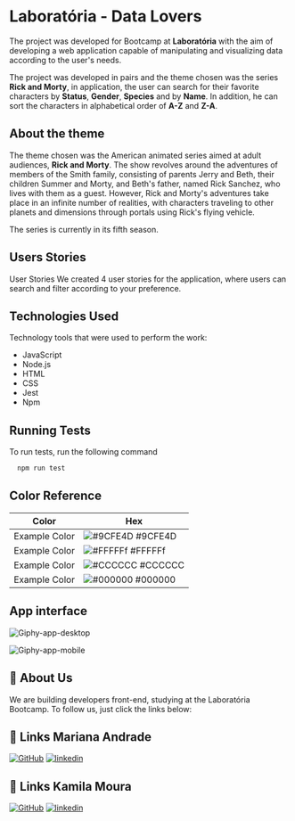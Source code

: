 # Laboratória - Data Lovers

The project was developed for Bootcamp at **Laboratória** with the aim of developing
a web application capable of manipulating and visualizing data according to the user's needs.

The project was developed in pairs and the theme chosen was the series **Rick and Morty**, in
application, the user can search for their favorite characters by **Status**, **Gender**,
**Species** and by **Name**.
In addition, he can sort the characters in alphabetical order of **A-Z** and **Z-A**.

## About the theme

The theme chosen was the American animated series aimed at adult audiences, **Rick and Morty**.
The show revolves around the adventures of members of the Smith family, consisting of parents Jerry
and Beth, their children Summer and Morty, and Beth's father, named Rick Sanchez, who lives with them
as a guest.
However, Rick and Morty's adventures take place in an infinite number of realities,
with characters traveling to other planets and dimensions through portals using
Rick's flying vehicle.

The series is currently in its fifth season.

## Users Stories

User Stories We created 4 user stories for the application, where users can search and filter
according to your preference.

## Technologies Used

Technology tools that were used to perform the work:

- JavaScript
- Node.js
- HTML 
- CSS
- Jest
- Npm


## Running Tests

To run tests, run the following command

```bash
  npm run test
```

## Color Reference

| Color             | Hex                                                                |
| ----------------- | ------------------------------------------------------------------ |
| Example Color | ![#9CFE4D](https://via.placeholder.com/10/9CFE4D?text=+) #9CFE4D |
| Example Color | ![#FFFFFf](https://via.placeholder.com/10/FFFFFf?text=+) #FFFFFf |
| Example Color | ![#CCCCCC](https://via.placeholder.com/10/CCCCCC?text=+) #CCCCCC |
| Example Color | ![#000000](https://via.placeholder.com/10/000000?text=+) #000000 |

## App interface
![Giphy-app-desktop](https://media.giphy.com/media/GEcneGrlpAEE88BPl3/giphy.gif)

![Giphy-app-mobile](https://media.giphy.com/media/rWaxV4ui5eHO0A8Shu/giphy.gif)

## 🚀 About Us
We are building developers front-end, studying at the Laboratória Bootcamp.
To follow us, just click the links below:

## 🔗 Links Mariana Andrade
[![GitHub](https://img.shields.io/badge/my_github-000?style=for-the-badge&logo=ko-fi&logoColor=white)](https://github.com/MarianaFAndrade)
[![linkedin](https://img.shields.io/badge/my_linkedin-0A66C2?style=for-the-badge&logo=linkedin&logoColor=white)](https://www.linkedin.com/in/mariana-andrade-4a71b8148/)

## 🔗 Links Kamila Moura
[![GitHub](https://img.shields.io/badge/my_github-000?style=for-the-badge&logo=ko-fi&logoColor=white)](https://github.com/KamilaMoura1)
[![linkedin](https://img.shields.io/badge/my_linkedin-0A66C2?style=for-the-badge&logo=linkedin&logoColor=white)](https://www.linkedin.com/in/kamila-moura-programacao/)
